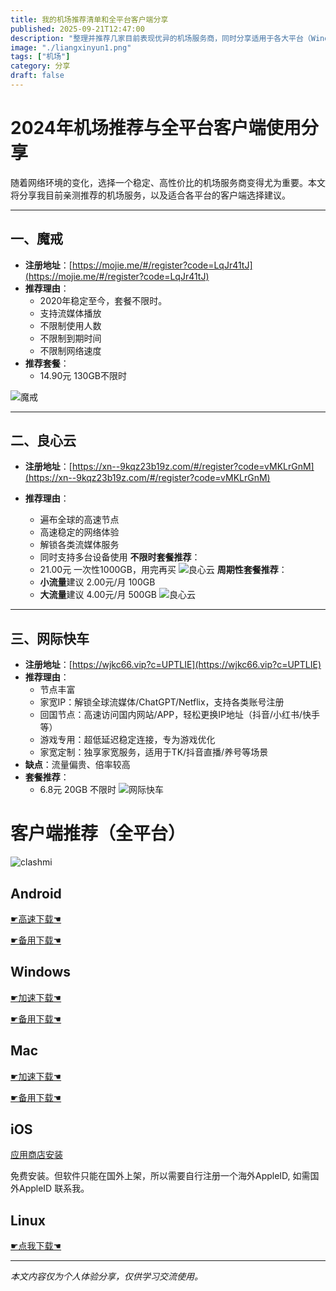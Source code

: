 ```yaml
---
title: 我的机场推荐清单和全平台客户端分享
published: 2025-09-21T12:47:00
description: "整理并推荐几家目前表现优异的机场服务商，同时分享适用于各大平台（Windows、Mac、iOS、Android等）的客户端选择建议，所有内容仅供学习交流使用，欢迎理性参考。"
image: "./liangxinyun1.png"
tags: ["机场"]
category: 分享
draft: false
---
```

# 2024年机场推荐与全平台客户端使用分享

随着网络环境的变化，选择一个稳定、高性价比的机场服务商变得尤为重要。本文将分享我目前亲测推荐的机场服务，以及适合各平台的客户端选择建议。

---

## 一、魔戒

- **注册地址**：[https://mojie.me/#/register?code=LqJr41tJ](https://mojie.me/#/register?code=LqJr41tJ)
- **推荐理由**：
  - 2020年稳定至今，套餐不限时。
  - 支持流媒体播放
  - 不限制使用人数
  - 不限制到期时间
  - 不限制网络速度
- **推荐套餐**：
  - 14.90元 130GB不限时

![魔戒](./mojie.png)

---

## 二、良心云

- **注册地址**：[https://xn--9kqz23b19z.com/#/register?code=vMKLrGnM](https://xn--9kqz23b19z.com/#/register?code=vMKLrGnM)
- **推荐理由**：

  - 遍布全球的高速节点
  - 高速稳定的网络体验
  - 解锁各类流媒体服务
  - 同时支持多台设备使用
    **不限时套餐推荐**：
  - 21.00元 一次性1000GB，用完再买
    ![良心云](./liangxinyun1.png)
    **周期性套餐推荐**：
  - **小流量**建议 2.00元/月 100GB
  - **大流量**建议 4.00元/月 500GB
    ![良心云](./liangxinyun2.png)

---

## 三、网际快车

- **注册地址**：[https://wjkc66.vip?c=UPTLIE](https://wjkc66.vip?c=UPTLIE)
- **推荐理由**：
  - 节点丰富
  - 家宽IP：解锁全球流媒体/ChatGPT/Netflix，支持各类账号注册
  - 回国节点：高速访问国内网站/APP，轻松更换IP地址（抖音/小红书/快手等）
  - 游戏专用：超低延迟稳定连接，专为游戏优化
  - 家宽定制：独享家宽服务，适用于TK/抖音直播/养号等场景
- **缺点**：流量偏贵、倍率较高
- **套餐推荐**：
  - 6.8元 20GB 不限时
    ![网际快车](./wangjikuaiche.png)

# 客户端推荐（全平台）

![clashmi](./clashmi.png)

## Android

[☛高速下载☚](https://git.282888.xyz/https://github.com/KaringX/clashmi/releases/download/v1.0.9.134/clashmi_1.0.9.134_android_arm64-v8a.apk "clashmi v1.0.9.134")

[☛备用下载☚](https://github.com/KaringX/clashmi/releases/download/v1.0.9.134/clashmi_1.0.9.134_android_arm64-v8a.apk "clashmi v1.0.9.134")

## Windows

[☛加速下载☚](https://git.282888.xyz/https://github.com/KaringX/clashmi/releases/download/v1.0.9.134/clashmi_1.0.9.134_windows_x64.exe "clashmi v1.0.9.134")

[☛备用下载☚](https://github.com/KaringX/clashmi/releases/download/v1.0.9.134/clashmi_1.0.9.134_windows_x64.exe "clashmi v1.0.9.134")

## Mac

[☛加速下载☚](https://git.282888.xyz/https://github.com/KaringX/clashmi/releases/download/v1.0.9.134/clashmi_1.0.9.134_macos_universal.dmg "clashmi v1.0.9.134")

[☛备用下载☚](https://apps.apple.com/us/app/clash-mi/id6744321968)

## iOS

[应用商店安装](https://apps.apple.com/us/app/clash-mi/id6744321968)

免费安装。但软件只能在国外上架，所以需要自行注册一个海外AppleID, 如需国外AppleID 联系我。

## Linux

[☛点我下载☚](https://github.com/KaringX/clashmi/releases/download/v1.0.9.134/clashmi_1.0.9.134_linux_amd64.rpm)

---

*本文内容仅为个人体验分享，仅供学习交流使用。*
